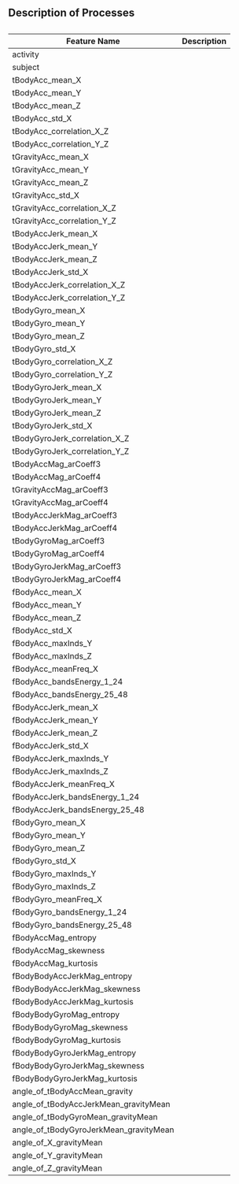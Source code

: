 ## Description of Processes

## 

Feature Name                   | Description
------------------------------ | ------------
 activity                      |
 subject                       |        
 tBodyAcc_mean_X               |
tBodyAcc_mean_Y                |       
 tBodyAcc_mean_Z               |
tBodyAcc_std_X                 |           
 tBodyAcc_correlation_X_Z      |
tBodyAcc_correlation_Y_Z       |      
 tGravityAcc_mean_X            |
tGravityAcc_mean_Y             |       
tGravityAcc_mean_Z             |
tGravityAcc_std_X              |      
tGravityAcc_correlation_X_Z    |
tGravityAcc_correlation_Y_Z    |      
tBodyAccJerk_mean_X            |
tBodyAccJerk_mean_Y            |      
tBodyAccJerk_mean_Z            |
tBodyAccJerk_std_X             |      
tBodyAccJerk_correlation_X_Z   |
tBodyAccJerk_correlation_Y_Z   |           
tBodyGyro_mean_X               |
tBodyGyro_mean_Y               |
tBodyGyro_mean_Z               |
tBodyGyro_std_X                |      
tBodyGyro_correlation_X_Z      |
tBodyGyro_correlation_Y_Z      |      
tBodyGyroJerk_mean_X           |
tBodyGyroJerk_mean_Y           |      
tBodyGyroJerk_mean_Z           |
tBodyGyroJerk_std_X            |      
tBodyGyroJerk_correlation_X_Z  |
tBodyGyroJerk_correlation_Y_Z  |      
tBodyAccMag_arCoeff3           |
tBodyAccMag_arCoeff4           |      
tGravityAccMag_arCoeff3        |
tGravityAccMag_arCoeff4        |          
tBodyAccJerkMag_arCoeff3       |
tBodyAccJerkMag_arCoeff4       |      
tBodyGyroMag_arCoeff3          |
tBodyGyroMag_arCoeff4          |        
tBodyGyroJerkMag_arCoeff3      |
tBodyGyroJerkMag_arCoeff4      |      
fBodyAcc_mean_X                |
fBodyAcc_mean_Y                |      
fBodyAcc_mean_Z                |
fBodyAcc_std_X                 |      
fBodyAcc_maxInds_Y             |
fBodyAcc_maxInds_Z             |      
fBodyAcc_meanFreq_X            |
fBodyAcc_bandsEnergy_1_24      |      
fBodyAcc_bandsEnergy_25_48     |
fBodyAccJerk_mean_X            |      
fBodyAccJerk_mean_Y            |
fBodyAccJerk_mean_Z            |      
fBodyAccJerk_std_X             |
fBodyAccJerk_maxInds_Y         |      
fBodyAccJerk_maxInds_Z         |
fBodyAccJerk_meanFreq_X        |          
fBodyAccJerk_bandsEnergy_1_24  |
fBodyAccJerk_bandsEnergy_25_48 |
fBodyGyro_mean_X               |
fBodyGyro_mean_Y               |      
fBodyGyro_mean_Z               |
fBodyGyro_std_X                |      
fBodyGyro_maxInds_Y            |
fBodyGyro_maxInds_Z            |      
fBodyGyro_meanFreq_X           |
fBodyGyro_bandsEnergy_1_24     |      
fBodyGyro_bandsEnergy_25_48    |
fBodyAccMag_entropy            |      
fBodyAccMag_skewness           |
fBodyAccMag_kurtosis           |      
fBodyBodyAccJerkMag_entropy    |
fBodyBodyAccJerkMag_skewness   |      
fBodyBodyAccJerkMag_kurtosis   |
fBodyBodyGyroMag_entropy       |      
fBodyBodyGyroMag_skewness      |
fBodyBodyGyroMag_kurtosis      |      
fBodyBodyGyroJerkMag_entropy   |
fBodyBodyGyroJerkMag_skewness  |        
fBodyBodyGyroJerkMag_kurtosis  |
angle_of_tBodyAccMean_gravity  |       
angle_of_tBodyAccJerkMean_gravityMean |
angle_of_tBodyGyroMean_gravityMean  |   
angle_of_tBodyGyroJerkMean_gravityMean |
angle_of_X_gravityMean         |
angle_of_Y_gravityMean         |
angle_of_Z_gravityMean         |